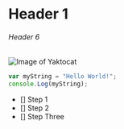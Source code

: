 # Header 1
###### Header 6

![Image of Yaktocat](https://octodex.github.com/images/yaktocat.png)

``` javascript
var myString = "Hello World!";
console.Log(myString);
```

- [] Step 1
- [] Step 2
- [] Step Three
